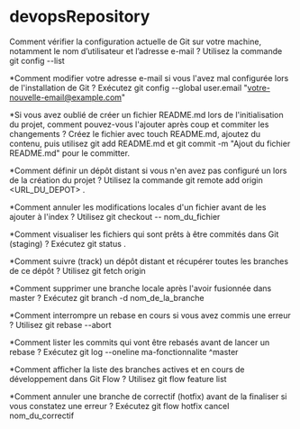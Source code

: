 # devopsRepository
Comment vérifier la configuration actuelle de Git sur votre machine, notamment le nom d’utilisateur et l’adresse e-mail ? Utilisez la commande git config --list

*Comment modifier votre adresse e-mail si vous l'avez mal configurée lors de l'installation de Git ? Exécutez git config --global user.email "votre-nouvelle-email@example.com"

*Si vous avez oublié de créer un fichier README.md lors de l'initialisation du projet, comment pouvez-vous l'ajouter après coup et commiter les changements ? Créez le fichier avec touch README.md, ajoutez du contenu, puis utilisez git add README.md et git commit -m "Ajout du fichier README.md" pour le committer.

*Comment définir un dépôt distant si vous n'en avez pas configuré un lors de la création du projet ? Utilisez la commande git remote add origin <URL_DU_DEPOT> .

*Comment annuler les modifications locales d'un fichier avant de les ajouter à l'index ? Utilisez git checkout -- nom_du_fichier

*Comment visualiser les fichiers qui sont prêts à être commités dans Git (staging) ? Exécutez git status .

*Comment suivre (track) un dépôt distant et récupérer toutes les branches de ce dépôt ? Utilisez git fetch origin

*Comment supprimer une branche locale après l'avoir fusionnée dans master ? Exécutez git branch -d nom_de_la_branche

*Comment interrompre un rebase en cours si vous avez commis une erreur ? Utilisez git rebase --abort

*Comment lister les commits qui vont être rebasés avant de lancer un rebase ? Exécutez git log --oneline ma-fonctionnalite ^master

*Comment afficher la liste des branches actives et en cours de développement dans Git Flow ? Utilisez git flow feature list

*Comment annuler une branche de correctif (hotfix) avant de la finaliser si vous constatez une erreur ? Exécutez git flow hotfix cancel nom_du_correctif
